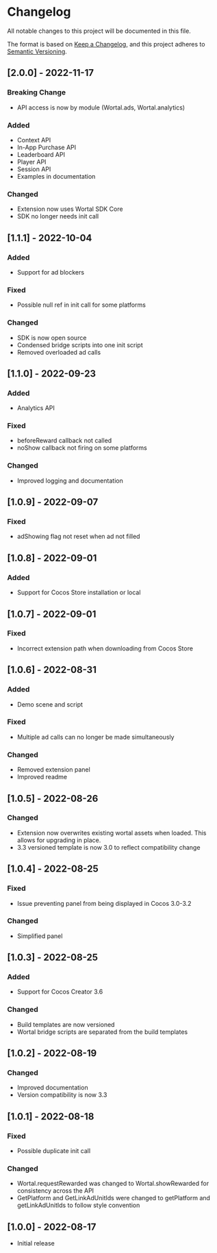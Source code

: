 # Changelog
All notable changes to this project will be documented in this file.

The format is based on [Keep a Changelog](https://keepachangelog.com/en/1.0.0/),
and this project adheres to [Semantic Versioning](https://semver.org/spec/v2.0.0.html).

## [2.0.0] - 2022-11-17
### Breaking Change
- API access is now by module (Wortal.ads, Wortal.analytics)

### Added
- Context API
- In-App Purchase API
- Leaderboard API
- Player API
- Session API
- Examples in documentation

### Changed
- Extension now uses Wortal SDK Core
- SDK no longer needs init call

## [1.1.1] - 2022-10-04
### Added
- Support for ad blockers

### Fixed
- Possible null ref in init call for some platforms

### Changed
- SDK is now open source
- Condensed bridge scripts into one init script
- Removed overloaded ad calls

## [1.1.0] - 2022-09-23
### Added
- Analytics API

### Fixed
- beforeReward callback not called
- noShow callback not firing on some platforms

### Changed
- Improved logging and documentation

## [1.0.9] - 2022-09-07
### Fixed
- adShowing flag not reset when ad not filled

## [1.0.8] - 2022-09-01
### Added
- Support for Cocos Store installation or local

## [1.0.7] - 2022-09-01
### Fixed
- Incorrect extension path when downloading from Cocos Store

## [1.0.6] - 2022-08-31
### Added
- Demo scene and script

### Fixed
- Multiple ad calls can no longer be made simultaneously

### Changed
- Removed extension panel
- Improved readme

## [1.0.5] - 2022-08-26
### Changed
- Extension now overwrites existing wortal assets when loaded. This allows for upgrading in place.
- 3.3 versioned template is now 3.0 to reflect compatibility change

## [1.0.4] - 2022-08-25
### Fixed
- Issue preventing panel from being displayed in Cocos 3.0-3.2

### Changed
- Simplified panel

## [1.0.3] - 2022-08-25
### Added
- Support for Cocos Creator 3.6

### Changed
- Build templates are now versioned
- Wortal bridge scripts are separated from the build templates

## [1.0.2] - 2022-08-19
### Changed
- Improved documentation
- Version compatibility is now 3.3

## [1.0.1] - 2022-08-18
### Fixed
- Possible duplicate init call

### Changed
- Wortal.requestRewarded was changed to Wortal.showRewarded for consistency across the API
- GetPlatform and GetLinkAdUnitIds were changed to getPlatform and getLinkAdUnitIds to follow style convention

## [1.0.0] - 2022-08-17
- Initial release